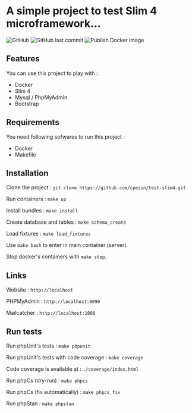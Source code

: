 A simple project to test Slim 4 microframework...
===========

![GitHub](https://img.shields.io/github/license/cpesin/test-slim4)
![GitHub last commit](https://img.shields.io/github/last-commit/cpesin/test-slim4)
![Publish Docker image](https://github.com/cpesin/test-test-slim4/actions/workflows/build-docker-image.yml/badge.svg)

## Features

You can use this project to play with :
* Docker
* Slim 4
* Mysql / PhpMyAdmin
* Bootstrap

## Requirements

You need following sofwares to run this project : 
* Docker
* Makefile

## Installation

Clone the project :
`git clone https://github.com/cpesin/test-slim4.git`

Run containers :
`make up`

Install bundles :
`make install`

Create database and tables : 
`make schema_create`

Load fixtures :
`make load_fixtures`

Use `make bash` to enter in main container (server).

Stop docker's containers with `make stop`.

## Links

Website :
`http://localhost`

PHPMyAdmin : 
`http://localhost:8090`

Mailcatcher : 
`http://localhost:1080`

## Run tests

Run phpUnit's tests :
`make phpunit`

Run phpUnit's tests with code coverage :
`make coverage`

Code coverage is available at : `./coverage/index.html`

Run phpCs (dry-run) :
`make phpcs`

Run phpCs (fix automatically) :
`make phpcs_fix`

Run phpStan :
`make phpstan`
